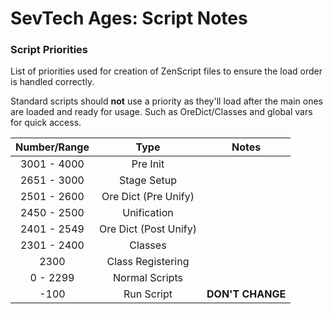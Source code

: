 # SevTech Ages: Script Notes

### Script Priorities
List of priorities used for creation of ZenScript files to ensure the load order is handled correctly.

Standard scripts should **not** use a priority as they'll load after the main ones are loaded and ready 
for usage. Such as OreDict/Classes and global vars for quick access.


| Number/Range      | Type                  | Notes             |
| :---------------: | :-------------------: | :---------------: |
| 3001 - 4000       | Pre Init              |
| 2651 - 3000       | Stage Setup           |
| 2501 - 2600       | Ore Dict (Pre Unify)  |
| 2450 - 2500       | Unification           |
| 2401 - 2549       | Ore Dict (Post Unify) |
| 2301 - 2400       | Classes               |
| 2300              | Class Registering     |
| 0 - 2299          | Normal Scripts        |
| -100              | Run Script            | **DON'T CHANGE** |
